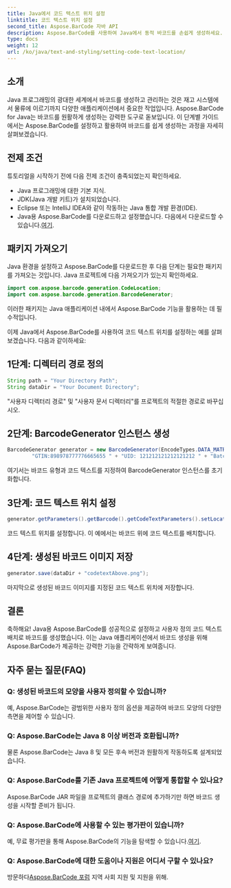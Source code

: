 ```yaml
---
title: Java에서 코드 텍스트 위치 설정
linktitle: 코드 텍스트 위치 설정
second_title: Aspose.BarCode 자바 API
description: Aspose.BarCode를 사용하여 Java에서 동적 바코드를 손쉽게 생성하세요. 코드 텍스트 사용자 정의를 위한 단계별 가이드를 따르고 애플리케이션 기능을 향상시키세요.
type: docs
weight: 12
url: /ko/java/text-and-styling/setting-code-text-location/
---
```


## 소개

Java 프로그래밍의 광대한 세계에서 바코드를 생성하고 관리하는 것은 재고 시스템에서 물류에 이르기까지 다양한 애플리케이션에서 중요한 작업입니다. Aspose.BarCode for Java는 바코드를 원활하게 생성하는 강력한 도구로 돋보입니다. 이 단계별 가이드에서는 Aspose.BarCode를 설정하고 활용하여 바코드를 쉽게 생성하는 과정을 자세히 살펴보겠습니다.

## 전제 조건

튜토리얼을 시작하기 전에 다음 전제 조건이 충족되었는지 확인하세요.

- Java 프로그래밍에 대한 기본 지식.
- JDK(Java 개발 키트)가 설치되었습니다.
- Eclipse 또는 IntelliJ IDEA와 같이 작동하는 Java 통합 개발 환경(IDE).
-  Java용 Aspose.BarCode를 다운로드하고 설정했습니다. 다음에서 다운로드할 수 있습니다.[여기](https://releases.aspose.com/barcode/java/).

## 패키지 가져오기

Java 환경을 설정하고 Aspose.BarCode를 다운로드한 후 다음 단계는 필요한 패키지를 가져오는 것입니다. Java 프로젝트에 다음 가져오기가 있는지 확인하세요.

```java
import com.aspose.barcode.generation.CodeLocation;
import com.aspose.barcode.generation.BarcodeGenerator;
```

이러한 패키지는 Java 애플리케이션 내에서 Aspose.BarCode 기능을 활용하는 데 필수적입니다.

이제 Java에서 Aspose.BarCode를 사용하여 코드 텍스트 위치를 설정하는 예를 살펴보겠습니다. 다음과 같이하세요:

## 1단계: 디렉터리 경로 정의

```java
String path = "Your Directory Path";
String dataDir = "Your Document Directory";
```

"사용자 디렉터리 경로" 및 "사용자 문서 디렉터리"를 프로젝트의 적절한 경로로 바꾸십시오.

## 2단계: BarcodeGenerator 인스턴스 생성

```java
BarcodeGenerator generator = new BarcodeGenerator(EncodeTypes.DATA_MATRIX,
        "GTIN:898978777776665655 " + "UID: 121212121212121212 " + "Batch:GH768 " + "Exp.Date:150923");
```

여기서는 바코드 유형과 코드 텍스트를 지정하여 BarcodeGenerator 인스턴스를 초기화합니다.

## 3단계: 코드 텍스트 위치 설정

```java
generator.getParameters().getBarcode().getCodeTextParameters().setLocation(CodeLocation.ABOVE);
```

코드 텍스트 위치를 설정합니다. 이 예에서는 바코드 위에 코드 텍스트를 배치합니다.

## 4단계: 생성된 바코드 이미지 저장

```java
generator.save(dataDir + "codetextAbove.png");
```

마지막으로 생성된 바코드 이미지를 지정된 코드 텍스트 위치에 저장합니다.

## 결론

축하해요! Java용 Aspose.BarCode를 성공적으로 설정하고 사용자 정의 코드 텍스트 배치로 바코드를 생성했습니다. 이는 Java 애플리케이션에서 바코드 생성을 위해 Aspose.BarCode가 제공하는 강력한 기능을 간략하게 보여줍니다.

## 자주 묻는 질문(FAQ)

### Q: 생성된 바코드의 모양을 사용자 정의할 수 있습니까?
예, Aspose.BarCode는 광범위한 사용자 정의 옵션을 제공하여 바코드 모양의 다양한 측면을 제어할 수 있습니다.

### Q: Aspose.BarCode는 Java 8 이상 버전과 호환됩니까?
물론 Aspose.BarCode는 Java 8 및 모든 후속 버전과 원활하게 작동하도록 설계되었습니다.

### Q: Aspose.BarCode를 기존 Java 프로젝트에 어떻게 통합할 수 있나요?
Aspose.BarCode JAR 파일을 프로젝트의 클래스 경로에 추가하기만 하면 바코드 생성을 시작할 준비가 됩니다.

### Q: Aspose.BarCode에 사용할 수 있는 평가판이 있습니까?
 예, 무료 평가판을 통해 Aspose.BarCode의 기능을 탐색할 수 있습니다.[여기](https://releases.aspose.com/).

### Q: Aspose.BarCode에 대한 도움이나 지원은 어디서 구할 수 있나요?
 방문하다[Aspose.BarCode 포럼](https://forum.aspose.com/c/barcode/13) 지역 사회 지원 및 지원을 위해.
